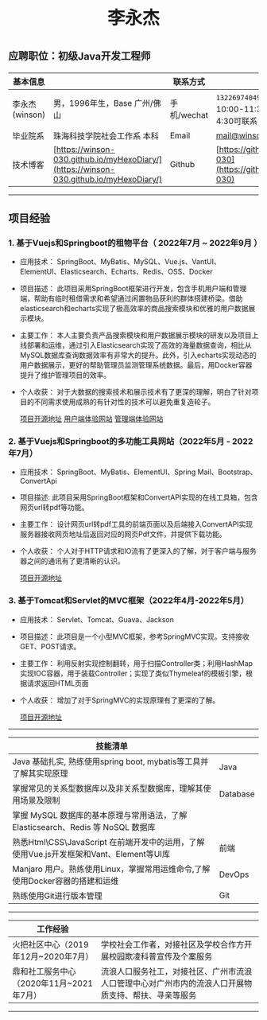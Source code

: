 # <p style="text-align:center;font-size:35px">李永杰</p>
# <p style="font-size:20px">应聘职位：初级Java开发工程师</p>

|基本信息|           |联系方式 |      |
|---------|---------|---------|------|
|李永杰(winson)|男，1996年生，Base 广州/佛山|手机/wechat|`13226974049`    ,工作日上午10:00-11:30,下午3:00-4:30可联系|
|毕业院系|珠海科技学院社会工作系 本科|Email|[mail@winson-dev.tk](mail@winson-dev.tk)|
|技术博客|[https://winson-030.github.io/myHexoDiary/](https://winson-030.github.io/myHexoDiary/)|Github|[https://github.com/Winson-030](https://github.com/Winson-030)|

--------------

## 项目经验

### 1. 基于Vuejs和Springboot的租物平台（ 2022年7月 ~ 2022年9月 ）

- 应用技术：
  SpringBoot、MyBatis、MySQL、Vue.js、VantUI、ElementUI、Elasticsearch、Echarts、Redis、OSS、Docker
- 项目描述：
  此项目采用SpringBoot框架进行开发，包含手机用户端和管理端，帮助有临时租借需求和希望通过闲置物品获利的群体搭建桥梁。借助elasticsearch和echarts实现了极高效率的商品搜索模块和优雅的用户数据展示模块。
- 主要工作：
  本人主要负责产品搜索模块和用户数据展示模块的研发以及项目上线部署和运维，通过引入Elasticsearch实现了高效的海量数据查询，相比从MySQL数据库查询数据效率有非常大的提升。此外，引入echarts实现动态的用户数据展示，更好的帮助管理员监测管理系统数据。最后，用Docker容器提升了维护管理项目的效率。

- 个人收获：
  对于大数据的搜索技术和展示技术有了更深的理解，明白了针对项目的不同需求使用成熟的有针对性的技术可以避免重复造轮子。
  
  [项目开源地址](https://gitee.com/Alexander__lu/rent-web-store.git)
  [用户端体验网站](https://down.xiaoheihe.work)
  [管理端体验网站](https://admin.xiaoheihe.work)

### 2. 基于Vuejs和Springboot的多功能工具网站（2022年5月 - 2022年7月）

- 应用技术：
  SpringBoot、MyBatis、ElementUI、Spring Mail、Bootstrap、ConvertApi
- 项目描述:
  此项目采用SpringBoot框架和ConvertAPI实现的在线工具箱，包含网页url转pdf等功能。
- 主要工作：
  设计网页url转pdf工具的前端页面以及后端接入ConvertAPI实现服务器接收网页地址后返回对应的网页Pdf文件，并提供下载功能。
- 个人收获：
  个人对于HTTP请求和IO流有了更深入的了解，对于客户端与服务器之间的通讯有了更清晰的认识。
  
  [项目开源地址](https://gitee.com/Alexander__lu_admin/mail.git)

### 3. 基于Tomcat和Servlet的MVC框架（2022年4月-2022年5月）

- 应用技术：
  Servlet、Tomcat、Guava、Jackson
- 项目描述：
  此项目是一个小型MVC框架，参考SpringMVC实现。支持接收GET、POST请求。
- 主要工作：
  利用反射实现控制翻转，用于扫描Controller类；利用HashMap实现IOC容器，用于装载Controller；实现了类似Thymeleaf的模板引擎，根据请求返回HTML页面
- 个人收获：
  增加了对于SpringMVC的实现原理有了更深的了解。
  
  [项目开源地址](https://github.com/Winson-030/smallMVC)

----------------
|技能清单||
|-----|----|
|Java 基础扎实, 熟练使用spring boot, mybatis等工具并了解其实现原理|Java|
|掌握常见的关系型数据库以及非关系型数据库，理解其使用场景及限制|Database|
|掌握 MySQL 数据库的基本原理与常用语法，了解 Elasticsearch、Redis 等 NoSQL 数据库|
|熟悉Html\CSS\JavaScript 在前端开发中的运用，了解使用Vue.js开发框架和Vant、Element等UI库|前端|
|Manjaro 用户。熟练使用Linux，掌握常用运维命令,了解使用Docker容器的搭建和运维|DevOps|
|熟练使用Git进行版本管理|Git|

-----------

|工作经验||
|---|---|
|火把社区中心（2019年12月~2020年7月）|学校社会工作者，对接社区及学校合作方开展校园欺凌科普宣传及个案服务|
|鼎和社工服务中心（2020年11月~2021年7月）|流浪人口服务社工，对接社区、广州市流浪人口管理中心对广州市内的流浪人口开展物质支持、帮扶、寻亲等服务|
------
